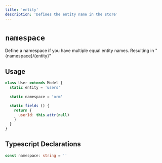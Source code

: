```yaml
---
title: 'entity'
description: 'Defines the entity name in the store'
---
```


# `namespace`

Define a namespace if you have multiple equal entity names.
Resulting in "{namespace}/{entity}"

## Usage

````js
class User extends Model {
  static entity = 'users'
  
  static namespace = 'orm'

  static fields () {
    return {
      userId: this.attr(null)
    }
  }
}
````

## Typescript Declarations
````ts
const namespace: string = ''
````

